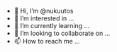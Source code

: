 - 👋 Hi, I’m @nukuutos
- 👀 I’m interested in ...
- 🌱 I’m currently learning ...
- 💞️ I’m looking to collaborate on ...
- 📫 How to reach me ...

<!---
nukuutos/nukuutos is a ✨ special ✨ repository because its `README.md` (this file) appears on your GitHub profile.
You can click the Preview link to take a look at your changes.
--->
